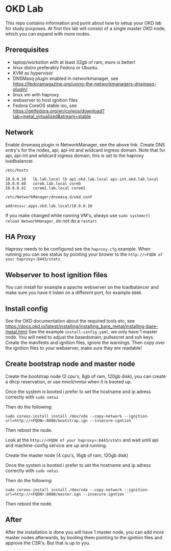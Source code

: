 # OKD Lab
This repo contains information and point about how to setup your OKD lab for study purposes.
At first this lab will consist of a single master OKD node, which you can expand with more nodes.

## Prerequisites
- laptop/workstion with at least 32gb of ram, more is better!
- linux distro preferably Fedora or Ubuntu.
- KVM as hypervisor
- DNSMasq plugin enabled in networkmanager, see https://fedoramagazine.org/using-the-networkmanagers-dnsmasq-plugin/
- linux vm with haproxy
- webserver to host ignition files
- Fedora CoreOS stable iso, see https://getfedora.org/en/coreos/download?tab=metal_virtualized&stream=stable

##  Network
Enable dnsmasq plugin in NetworkManager, see the above link.
Create DNS entry's for the nodes, api, api-int and wildcard ingress domain. Note that for api, api-int and wildcard ingress domain, this is set to the haproxy loadbalancer.


```/etc/hosts```

```
10.0.0.10   lb.lab.local lb api.okd.lab.local api-int.okd.lab.local
10.0.0.40   coreb.lab.local coreb
10.0.0.41   corem1.lab.local corem1
```

```/etc/NetworkManager/dnsmasq.d/okd.conf```

```
address=/.apps.okd.lab.local/10.0.0.10
```

If you make changed while running VM's, always use ```sudo systemctl reload NetworkManager```, do not do a ```restart```

## HA Proxy
Haproxy needs to be configured see the ```haproxy.cfg``` example. When running you can see status by pointing your brower to the ```http://<FQDN of your haproxy>:8443/stats``` 


## Webserver to host ignition files
You can install for example a apache webserver on the loadbalancer and make sure you have it listen on a different port, for example ```8080```.


## Install config
See the OKD documentation about the required tools etc, see https://docs.okd.io/latest/installing/installing_bare_metal/installing-bare-metal.html
See the example ```install-config.yaml```, we only have 1 master node. You will need to adjust the basedomain, pullsecret and ssh keys.
Create the manifests and ignition files, ignore the warnings. Then copy over the ignition files to your webserver, make sure they are readable!


## Create bootstrap node and master node
Create the bootstrap node (2 cpu's, 8gb of ram, 120gb disk), you can create a dhcp reservation, or use nmcli/nmtui when it is booted up.

Once the system is booted i prefer to set the hostname and ip adress correctly with ```sudo nmtui```

Then do the following:

```
sudo coreos-install install /dev/vda --copy-network --ignition-url=http://<FQDN>:8080/bootstrap.ign --insecure-igntion```
```

Then reboot the node.

Look at the ```http://<FQDN of your haproxy>:8443/stats``` and wait until api and machine-config service are up and running.

Create the master node (4 cpu's, 16gb of ram, 120gb disk)

Once the system is booted i prefer to set the hostname and ip adress correctly with ```sudo nmtui```

Then do the following:

```
sudo coreos-install install /dev/vda --copy-network --ignition-url=http://<FQDN>:8080/master.ign --insecure-igntion```
```

Then reboot the node.

## After
After the installation is done you will have 1 master node, you can add more master nodes afterwards, by booting them pointing to the igintion files and approve the CSR's.
But that is up to you.
